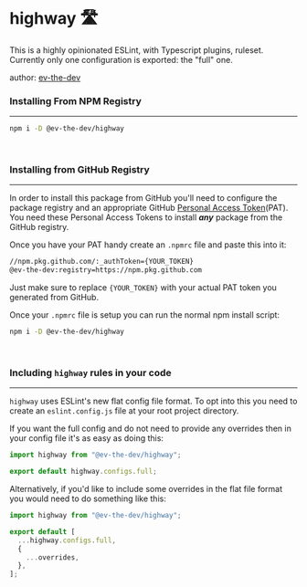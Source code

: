 # highway 🛣️

This is a highly opinionated ESLint, with Typescript plugins, ruleset. Currently only one configuration is exported: the "full" one.

author: [ev-the-dev](https://github.com/ev-the-dev "GitHub Profile")

### Installing From NPM Registry

---

```sh
npm i -D @ev-the-dev/highway
```

<br>

### Installing from GitHub Registry

---

In order to install this package from GitHub you'll need to configure the package registry and an appropriate GitHub [Personal Access Token](https://docs.github.com/en/authentication/keeping-your-account-and-data-secure/managing-your-personal-access-tokens "Managing Personal Access Tokens")(PAT).
You need these Personal Access Tokens to install **_any_** package from the GitHub registry.

Once you have your PAT handy create an `.npmrc` file and paste this into it:

```txt
//npm.pkg.github.com/:_authToken={YOUR_TOKEN}
@ev-the-dev:registry=https://npm.pkg.github.com
```

Just make sure to replace `{YOUR_TOKEN}` with your actual PAT token you generated from GitHub.

Once your `.npmrc` file is setup you can run the normal npm install script:

```sh
npm i -D @ev-the-dev/highway
```

<br>

### Including `highway` rules in your code

---

`highway` uses ESLint's new flat config file format. To opt into this you need to create an `eslint.config.js` file at your root project directory.

If you want the full config and do not need to provide any overrides then in your config file it's as easy as doing this:

```js
import highway from "@ev-the-dev/highway";

export default highway.configs.full;
```

Alternatively, if you'd like to include some overrides in the flat file format you would need to do something like this:

```js
import highway from "@ev-the-dev/highway";

export default [
  ...highway.configs.full,
  {
    ...overrides,
  },
];
```
